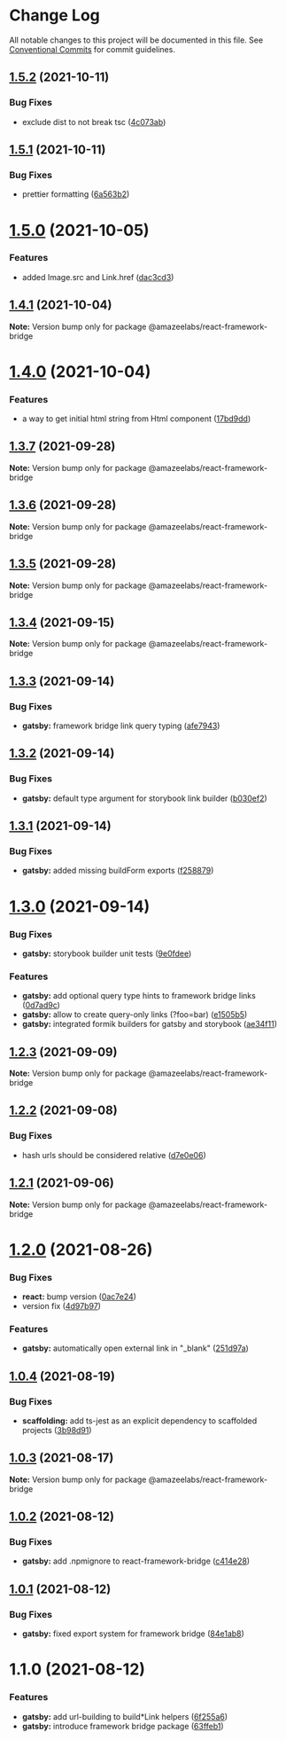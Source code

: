 # Change Log

All notable changes to this project will be documented in this file.
See [Conventional Commits](https://conventionalcommits.org) for commit guidelines.

## [1.5.2](https://github.com/AmazeeLabs/silverback-mono/compare/@amazeelabs/react-framework-bridge@1.5.1...@amazeelabs/react-framework-bridge@1.5.2) (2021-10-11)


### Bug Fixes

* exclude dist to not break tsc ([4c073ab](https://github.com/AmazeeLabs/silverback-mono/commit/4c073ab8bad8911228d61363afb5ca2fe56bdafc))





## [1.5.1](https://github.com/AmazeeLabs/silverback-mono/compare/@amazeelabs/react-framework-bridge@1.5.0...@amazeelabs/react-framework-bridge@1.5.1) (2021-10-11)


### Bug Fixes

* prettier formatting ([6a563b2](https://github.com/AmazeeLabs/silverback-mono/commit/6a563b2f30790e2f45dc066717a5d1f70db48b39))





# [1.5.0](https://github.com/AmazeeLabs/silverback-mono/compare/@amazeelabs/react-framework-bridge@1.4.1...@amazeelabs/react-framework-bridge@1.5.0) (2021-10-05)


### Features

* added Image.src and Link.href ([dac3cd3](https://github.com/AmazeeLabs/silverback-mono/commit/dac3cd37939b9311f1906adb9c895187582c8d5f))





## [1.4.1](https://github.com/AmazeeLabs/silverback-mono/compare/@amazeelabs/react-framework-bridge@1.4.0...@amazeelabs/react-framework-bridge@1.4.1) (2021-10-04)

**Note:** Version bump only for package @amazeelabs/react-framework-bridge





# [1.4.0](https://github.com/AmazeeLabs/silverback-mono/compare/@amazeelabs/react-framework-bridge@1.3.7...@amazeelabs/react-framework-bridge@1.4.0) (2021-10-04)


### Features

* a way to get initial html string from Html component ([17bd9dd](https://github.com/AmazeeLabs/silverback-mono/commit/17bd9dd119bb4f21313426152c62066b9f17fa7f))





## [1.3.7](https://github.com/AmazeeLabs/silverback-mono/compare/@amazeelabs/react-framework-bridge@1.3.6...@amazeelabs/react-framework-bridge@1.3.7) (2021-09-28)

**Note:** Version bump only for package @amazeelabs/react-framework-bridge





## [1.3.6](https://github.com/AmazeeLabs/silverback-mono/compare/@amazeelabs/react-framework-bridge@1.3.5...@amazeelabs/react-framework-bridge@1.3.6) (2021-09-28)

**Note:** Version bump only for package @amazeelabs/react-framework-bridge





## [1.3.5](https://github.com/AmazeeLabs/silverback-mono/compare/@amazeelabs/react-framework-bridge@1.3.4...@amazeelabs/react-framework-bridge@1.3.5) (2021-09-28)

**Note:** Version bump only for package @amazeelabs/react-framework-bridge





## [1.3.4](https://github.com/AmazeeLabs/silverback-mono/compare/@amazeelabs/react-framework-bridge@1.3.3...@amazeelabs/react-framework-bridge@1.3.4) (2021-09-15)

**Note:** Version bump only for package @amazeelabs/react-framework-bridge





## [1.3.3](https://github.com/AmazeeLabs/silverback-mono/compare/@amazeelabs/react-framework-bridge@1.3.2...@amazeelabs/react-framework-bridge@1.3.3) (2021-09-14)


### Bug Fixes

* **gatsby:** framework bridge link query typing ([afe7943](https://github.com/AmazeeLabs/silverback-mono/commit/afe7943978a5eac82d2d97d43ee54e46bfc8e3f7))





## [1.3.2](https://github.com/AmazeeLabs/silverback-mono/compare/@amazeelabs/react-framework-bridge@1.3.1...@amazeelabs/react-framework-bridge@1.3.2) (2021-09-14)


### Bug Fixes

* **gatsby:** default type argument for storybook link builder ([b030ef2](https://github.com/AmazeeLabs/silverback-mono/commit/b030ef2ef476dfc32e2afea726f3a4353dcfe282))





## [1.3.1](https://github.com/AmazeeLabs/silverback-mono/compare/@amazeelabs/react-framework-bridge@1.3.0...@amazeelabs/react-framework-bridge@1.3.1) (2021-09-14)


### Bug Fixes

* **gatsby:** added missing buildForm exports ([f258879](https://github.com/AmazeeLabs/silverback-mono/commit/f258879439e5cd43c9b07b5ab9624b298d64b26e))





# [1.3.0](https://github.com/AmazeeLabs/silverback-mono/compare/@amazeelabs/react-framework-bridge@1.2.3...@amazeelabs/react-framework-bridge@1.3.0) (2021-09-14)


### Bug Fixes

* **gatsby:** storybook builder unit tests ([9e0fdee](https://github.com/AmazeeLabs/silverback-mono/commit/9e0fdeeafcae8da2474d943926b1298a6eb04c16))


### Features

* **gatsby:** add optional query type hints to framework bridge links ([0d7ad9c](https://github.com/AmazeeLabs/silverback-mono/commit/0d7ad9cb83f0c92e90012499ce60284cc6b7c420))
* **gatsby:** allow to create query-only links (?foo=bar) ([e1505b5](https://github.com/AmazeeLabs/silverback-mono/commit/e1505b52fa379eb621666330976e5a8e5b41a22b))
* **gatsby:** integrated formik builders for gatsby and storybook ([ae34f11](https://github.com/AmazeeLabs/silverback-mono/commit/ae34f11e1729c0e411bc3f711675c5423e1d06bd))





## [1.2.3](https://github.com/AmazeeLabs/silverback-mono/compare/@amazeelabs/react-framework-bridge@1.2.2...@amazeelabs/react-framework-bridge@1.2.3) (2021-09-09)

**Note:** Version bump only for package @amazeelabs/react-framework-bridge





## [1.2.2](https://github.com/AmazeeLabs/silverback-mono/compare/@amazeelabs/react-framework-bridge@1.2.1...@amazeelabs/react-framework-bridge@1.2.2) (2021-09-08)


### Bug Fixes

* hash urls should be considered relative ([d7e0e06](https://github.com/AmazeeLabs/silverback-mono/commit/d7e0e06ee33553208bac422c9b3ca5e8d14b3ade))





## [1.2.1](https://github.com/AmazeeLabs/silverback-mono/compare/@amazeelabs/react-framework-bridge@1.2.0...@amazeelabs/react-framework-bridge@1.2.1) (2021-09-06)

**Note:** Version bump only for package @amazeelabs/react-framework-bridge





# [1.2.0](https://github.com/AmazeeLabs/silverback-mono/compare/@amazeelabs/react-framework-bridge@1.0.4...@amazeelabs/react-framework-bridge@1.2.0) (2021-08-26)


### Bug Fixes

* **react:** bump version ([0ac7e24](https://github.com/AmazeeLabs/silverback-mono/commit/0ac7e24df2a7fb333e37942d9c5578dc9fb7aa7e))
* version fix ([4d97b97](https://github.com/AmazeeLabs/silverback-mono/commit/4d97b97bb34adb281fae9354648859f165cc6e25))


### Features

* **gatsby:** automatically open external link in "_blank" ([251d97a](https://github.com/AmazeeLabs/silverback-mono/commit/251d97a469e96bb3f83140f18f22c23cb244945a))





## [1.0.4](https://github.com/AmazeeLabs/silverback-mono/compare/@amazeelabs/react-framework-bridge@1.0.3...@amazeelabs/react-framework-bridge@1.0.4) (2021-08-19)


### Bug Fixes

* **scaffolding:** add ts-jest as an explicit dependency to scaffolded projects ([3b98d91](https://github.com/AmazeeLabs/silverback-mono/commit/3b98d91f5ea8130fc33c8abd4c0a1c6ee7511bef))





## [1.0.3](https://github.com/AmazeeLabs/silverback-mono/compare/@amazeelabs/react-framework-bridge@1.0.2...@amazeelabs/react-framework-bridge@1.0.3) (2021-08-17)

**Note:** Version bump only for package @amazeelabs/react-framework-bridge





## [1.0.2](https://github.com/AmazeeLabs/silverback-mono/compare/@amazeelabs/react-framework-bridge@1.0.1...@amazeelabs/react-framework-bridge@1.0.2) (2021-08-12)


### Bug Fixes

* **gatsby:** add .npmignore to react-framework-bridge ([c414e28](https://github.com/AmazeeLabs/silverback-mono/commit/c414e2879d691bcb70b13a2979254e6d7941c59e))





## [1.0.1](https://github.com/AmazeeLabs/silverback-mono/compare/@amazeelabs/react-framework-bridge@1.1.0...@amazeelabs/react-framework-bridge@1.0.1) (2021-08-12)


### Bug Fixes

* **gatsby:** fixed export system for framework bridge ([84e1ab8](https://github.com/AmazeeLabs/silverback-mono/commit/84e1ab8c458dd72cd9d2f1c09cbf5a6f400eb400))





# 1.1.0 (2021-08-12)


### Features

* **gatsby:** add url-building to build*Link helpers ([6f255a6](https://github.com/AmazeeLabs/silverback-mono/commit/6f255a608fe359d8fb65153d106b96a4f75b5ce8))
* **gatsby:** introduce framework bridge package ([63ffeb1](https://github.com/AmazeeLabs/silverback-mono/commit/63ffeb14e70eab18cd776add5ef8d2a940091f0e))
